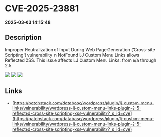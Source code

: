# CVE-2025-23881

**2025-03-03 14:15:48**

## Description
Improper Neutralization of Input During Web Page Generation ('Cross-site Scripting') vulnerability in NotFound LJ Custom Menu Links allows Reflected XSS. This issue affects LJ Custom Menu Links: from n/a through 2.5.

![](https://img.shields.io/static/v1?label=Score&message=7.1&color=red)
![](https://img.shields.io/static/v1?label=Severity&message=HIGH&color=red)
![](https://img.shields.io/static/v1?label=CWE&message=XSS&color=green)

## Links
- [https://patchstack.com/database/wordpress/plugin/lj-custom-menu-links/vulnerability/wordpress-lj-custom-menu-links-plugin-2-5-reflected-cross-site-scripting-xss-vulnerability?_s_id=cve](https://patchstack.com/database/wordpress/plugin/lj-custom-menu-links/vulnerability/wordpress-lj-custom-menu-links-plugin-2-5-reflected-cross-site-scripting-xss-vulnerability?_s_id=cve)
